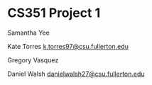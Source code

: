 # CS351 Project 1

Samantha Yee


Kate Torres k.torres97@csu.fullerton.edu


Gregory Vasquez


Daniel Walsh danielwalsh27@csu.fullerton.edu

